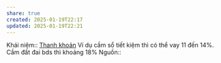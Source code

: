 ```yaml
---
share: true
created: 2025-01-19T22:17
updated: 2025-01-19T22:21
---
```

Khái niệm:: [Thanh khoản](../../../%CE%9E%20Kh%C3%A1i%20ni%E1%BB%87m/Thanh%20kho%E1%BA%A3n.md)
Ví dụ cầm sổ tiết kiệm thì có thể vay 11 đến 14%. Cầm đất đai bds thì khoảng 18%
Nguồn:: 
